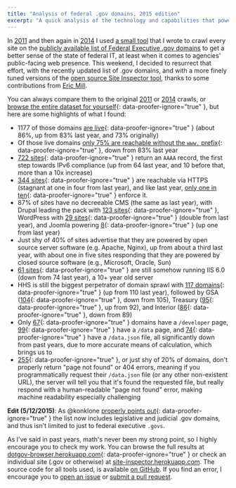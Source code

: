 ```yaml
---
title: "Analysis of federal .gov domains, 2015 edition"
excerpt: "A quick analysis of the technology and capabilities that power each federal .gov domain such as non-www, SSL, and IPv6 support, or what server/cms they use"
---
```


In [2011](http://ben.balter.com/2011/09/07/analysis-of-federal-executive-domains/) and then again in [2014](http://ben.balter.com/2014/07/07/analysis-of-federal-executive-domains-part-deux/) I used
[a small tool](https://github.com/benbalter/site-inspector) that I wrote to crawl every site on the [publicly available list of Federal Executive .gov domains](https://github.com/GSA/data/tree/gh-pages/dotgov-domains) to get a better sense of the state of federal IT, at least when it comes to agencies' public-facing web presence. This weekend, I decided to resurrect that effort, with the recently updated list of .gov domains, and with a more finely tuned versions of the [open source Site Inspector tool](https://github.com/benbalter/site-inspector), thanks to some contributions from [Eric Mill](https://konklone.com/).

You can always compare them to the original [2011](http://ben.balter.com/2011/09/07/analysis-of-federal-executive-domains/) or [2014](http://ben.balter.com/2014/07/07/analysis-of-federal-executive-domains-part-deux/) crawls, or [browse the entire dataset for yourself](https://dotgov-browser.herokuapp.com){: data-proofer-ignore="true" }, but here are some highlights of what I found:

* 1177 of those domains [are live](https://dotgov-browser.herokuapp.com/domains?up=true){: data-proofer-ignore="true" } (about 86%, up from 83% last year, and 73% originally)
* Of those live domains [only 75% are reachable without the `www.` prefix](https://dotgov-browser.herokuapp.com/domains?root=true&up=true){: data-proofer-ignore="true" }, down from 83% last year
* [722 sites](https://dotgov-browser.herokuapp.com/domains?ipv6=true){: data-proofer-ignore="true" } return an `AAAA` record, the first step towards IPv6 compliance (up from 64 last year, and 10 before that, more than a 10x increase)
* [344 sites](https://dotgov-browser.herokuapp.com/domains?https=true){: data-proofer-ignore="true" } are reachable via HTTPS (stagnant at one in four from last year), and like last year, [only one in ten](https://dotgov-browser.herokuapp.com/domains?canonically_https=true&https=true){: data-proofer-ignore="true" } enforce it.
* 87% of sites have no decreeable CMS (the same as last year), with Drupal leading the pack with [123 sites](https://dotgov-browser.herokuapp.com/domains?content_management_system=drupal){: data-proofer-ignore="true" }, WordPress with [29 sites](https://dotgov-browser.herokuapp.com/domains?content_management_system=wordpress){: data-proofer-ignore="true" } (double from last year), and Joomla powering [8](https://dotgov-browser.herokuapp.com/domains?content_management_system=joomla){: data-proofer-ignore="true" } (up one from last year)
* Just shy of 40% of sites advertise that they are powered by open source server software (e.g. Apache, Nginx), up from about a third last year, with about one in five sites responding that they are powered by closed source software (e.g., Microsoft, Oracle, Sun)
* [61 sites](https://dotgov-browser.herokuapp.com/domains?server=Microsoft-IIS%2F6.0){: data-proofer-ignore="true" } are still somehow running IIS 6.0 (down from 74 last year), a 10+ year old server
* HHS is still the biggest perpetrator of domain sprawl with [117 domains](https://dotgov-browser.herokuapp.com/domains?agency=department-of-health-and-human-services){: data-proofer-ignore="true" } (up from 110 last year), followed by GSA ([104](https://dotgov-browser.herokuapp.com/domains?agency=general-services-administration){: data-proofer-ignore="true" }, down from 105), Treasury ([95](https://dotgov-browser.herokuapp.com/domains?agency=department-of-the-treasury){: data-proofer-ignore="true" }, up from 92), and Interior ([86](https://dotgov-browser.herokuapp.com/domains?agency=department-of-the-interior){: data-proofer-ignore="true" }, down from 89)
* Only [67](https://dotgov-browser.herokuapp.com/domains?slash_developer=true&proper_404s=true){: data-proofer-ignore="true" } domains have a `/developer` page, [99](https://dotgov-browser.herokuapp.com/domains?slash_data=true&proper_404s=true){: data-proofer-ignore="true" } have a `/data` page, and [74](https://dotgov-browser.herokuapp.com/domains?data_dot_json=true&proper_404s=true){: data-proofer-ignore="true" } have a `/data.json` file, all significantly down from past years, due to more accurate means of calculation, which brings us to
* [255](https://dotgov-browser.herokuapp.com/domains?proper_404s=false){: data-proofer-ignore="true" }, or just shy of 20% of domains, don't properly return "page not found" or 404 errors, meaning if you programmatically request their `/data.json` file (or any other non-existent URL), the server will tell you that it's found the requested file, but really respond with a human-readable "page not found" error, making machine readability especially challenging

**Edit (5/12/2015)**: As @konklone [properly points out](https://github.com/benbalter/benbalter.github.com/pull/258/files#r30093194){: data-proofer-ignore="true" } the list now includes legislative and judicial .gov domains, and thus isn't limited to just to federal executive `.govs`.

As I've said in past years, math's never been my strong point, so I highly encourage you to check my work. You can browse the full results at [dotgov-browser.herokuapp.com](https://dotgov-browser.herokuapp.com){: data-proofer-ignore="true" } or check an individual site (.gov or otherwise) at [site-inspector.herokuapp.com](https://site-inspector.herokuapp.com). The source code for all tools used, is available [on GitHub](https://github.com/benbalter/site-inspector). If you find an error, I encourage you to [open an issue](https://github.com/benbalter/site-inspector/issues/new) or [submit a pull request](https://guides.github.com/introduction/flow/).
